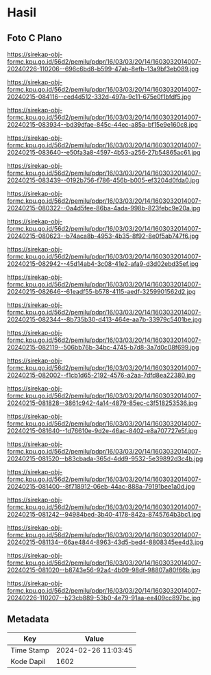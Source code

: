 # Hasil

## Foto C Plano

https://sirekap-obj-formc.kpu.go.id/56d2/pemilu/pdpr/16/03/03/20/14/1603032014007-20240226-110206--696c6bd8-b599-47ab-8efb-13a9bf3eb089.jpg

https://sirekap-obj-formc.kpu.go.id/56d2/pemilu/pdpr/16/03/03/20/14/1603032014007-20240215-084116--ced4d512-332d-497a-9c11-675e0f1bfdf5.jpg

https://sirekap-obj-formc.kpu.go.id/56d2/pemilu/pdpr/16/03/03/20/14/1603032014007-20240215-083934--bd39dfae-845c-44ec-a85a-bf15e9e160c8.jpg

https://sirekap-obj-formc.kpu.go.id/56d2/pemilu/pdpr/16/03/03/20/14/1603032014007-20240215-083640--e50fa3a8-4597-4b53-a256-27b54865ac61.jpg

https://sirekap-obj-formc.kpu.go.id/56d2/pemilu/pdpr/16/03/03/20/14/1603032014007-20240215-083439--0192b756-f786-456b-b005-ef3204d0fda0.jpg

https://sirekap-obj-formc.kpu.go.id/56d2/pemilu/pdpr/16/03/03/20/14/1603032014007-20240215-080322--0a4d5fee-86ba-4ada-998b-823febc9e20a.jpg

https://sirekap-obj-formc.kpu.go.id/56d2/pemilu/pdpr/16/03/03/20/14/1603032014007-20240215-080623--b74aca8b-4953-4b35-8f92-8e0f5ab747f6.jpg

https://sirekap-obj-formc.kpu.go.id/56d2/pemilu/pdpr/16/03/03/20/14/1603032014007-20240215-082942--45d14ab4-3c08-41e2-afa9-d3d02ebd35ef.jpg

https://sirekap-obj-formc.kpu.go.id/56d2/pemilu/pdpr/16/03/03/20/14/1603032014007-20240215-082646--61eadf55-b578-4115-aedf-3259901562d2.jpg

https://sirekap-obj-formc.kpu.go.id/56d2/pemilu/pdpr/16/03/03/20/14/1603032014007-20240215-082344--8b735b30-d413-464e-aa7b-33979c5401be.jpg

https://sirekap-obj-formc.kpu.go.id/56d2/pemilu/pdpr/16/03/03/20/14/1603032014007-20240215-082119--506bb76b-34bc-4745-b7d8-3a7d0c08f699.jpg

https://sirekap-obj-formc.kpu.go.id/56d2/pemilu/pdpr/16/03/03/20/14/1603032014007-20240215-082002--f1cb1d65-2192-4576-a2aa-7dfd8ea22380.jpg

https://sirekap-obj-formc.kpu.go.id/56d2/pemilu/pdpr/16/03/03/20/14/1603032014007-20240215-081828--3861c942-4a14-4879-85ec-c3f518253536.jpg

https://sirekap-obj-formc.kpu.go.id/56d2/pemilu/pdpr/16/03/03/20/14/1603032014007-20240215-081640--1d76610e-9d2e-46ac-8402-e8a707727e5f.jpg

https://sirekap-obj-formc.kpu.go.id/56d2/pemilu/pdpr/16/03/03/20/14/1603032014007-20240215-081520--b83cbada-365d-4dd9-9532-5e39892d3c4b.jpg

https://sirekap-obj-formc.kpu.go.id/56d2/pemilu/pdpr/16/03/03/20/14/1603032014007-20240215-081400--8f718912-06eb-44ac-888a-79191bee1a0d.jpg

https://sirekap-obj-formc.kpu.go.id/56d2/pemilu/pdpr/16/03/03/20/14/1603032014007-20240215-081242--94984bed-3b40-4178-842a-8745764b3bc1.jpg

https://sirekap-obj-formc.kpu.go.id/56d2/pemilu/pdpr/16/03/03/20/14/1603032014007-20240215-081134--66ae4844-8963-43d5-bed4-8808345ee4d3.jpg

https://sirekap-obj-formc.kpu.go.id/56d2/pemilu/pdpr/16/03/03/20/14/1603032014007-20240215-081020--b8743e56-92a4-4b09-98df-98807a80f66b.jpg

https://sirekap-obj-formc.kpu.go.id/56d2/pemilu/pdpr/16/03/03/20/14/1603032014007-20240226-110207--b23cb889-53b0-4e79-91aa-ee409cc897bc.jpg


## Metadata

| Key        | Value               |
| ---------- | ------------------- |
| Time Stamp | 2024-02-26 11:03:45 |
| Kode Dapil | 1602                |



